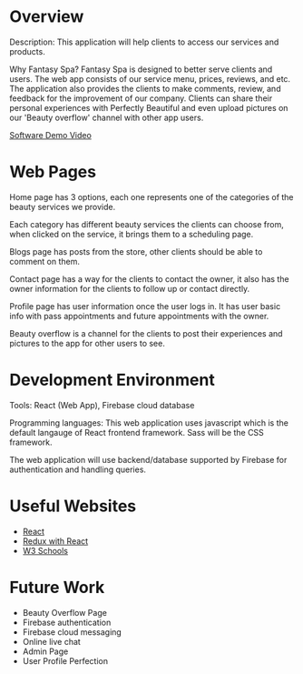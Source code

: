 # Overview

Description:
This application will help clients to access our services and products.

Why Fantasy Spa?
Fantasy Spa is designed to better serve clients and users. The web app consists of our service menu, prices, reviews, and etc.
The application also provides the clients to make comments, review, and feedback for the improvement of our company.
Clients can share their personal experiences with Perfectly Beautiful and even upload pictures on our 'Beauty overflow' channel with other app users.

[Software Demo Video](https://www.loom.com/share/a3b0afe7a71c4e8b9a146464743212fb)

# Web Pages

Home page has 3 options, each one represents one of the categories of the beauty services we provide.

Each category has different beauty services the clients can choose from, when clicked on the service, it brings them to a scheduling page.

Blogs page has posts from the store, other clients should be able to comment on them.

Contact page has a way for the clients to contact the owner, it also has the owner information for the clients to follow up or contact directly.

Profile page has user information once the user logs in. It has user basic info with pass appointments and future appointments with the owner.

Beauty overflow is a channel for the clients to post their experiences and pictures to the app for other users to see.

# Development Environment

Tools:
React (Web App), Firebase cloud database

Programming languages:
This web application uses javascript which is the default langauge of React frontend framework.
Sass will be the CSS framework.

The web application will use backend/database supported by Firebase for authentication and handling queries.

# Useful Websites

- [React](https://reactjs.org/)
- [Redux with React](https://www.youtube.com/watch?v=CVpUuw9XSjY)
- [W3 Schools](https://www.w3schools.com/)

# Future Work

- Beauty Overflow Page
- Firebase authentication
- Firebase cloud messaging
- Online live chat
- Admin Page
- User Profile Perfection
